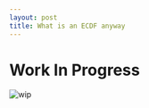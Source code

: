 ```yaml
---
layout: post
title: What is an ECDF anyway
---
```


# Work In Progress
![wip](https://media.giphy.com/media/eYilisUwipOEM/giphy.gif)